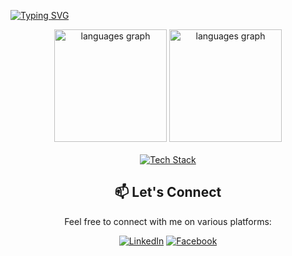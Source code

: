 <a href="https://git.io/typing-svg"><img src="https://readme-typing-svg.demolab.com?font=Poppins&weight=700&size=70&duration=4000&pause=1000&color=F7F7F7&background=000000&center=true&vCenter=true&width=1125&height=320&lines=Hello%2C+Everyone%F0%9F%91%8B;I'm+Rachit+Poudel." alt="Typing SVG" /></a>
</br>
<div align="center">
<img src="https://github-readme-stats.vercel.app/api/top-langs?locale=en&hide_title=false&layout=compact&card_width=320&langs_count=10&theme=dark&hide_border=true&username=rachitpoudel101" height="180" alt="languages graph"  />
<img src="https://github-readme-streak-stats.herokuapp.com/?user=rachitpoudel101&theme=dark&hide_border=true" height="180" alt="languages graph"  />
</div>
</br>
<div align="center">
  <a href="https://skills.thijs.gg" target="_blank">
    <img src="https://skillicons.dev/icons?i=js,bootstrap,php,postgres,html,css,python,c,vscode&theme=dark" alt="Tech Stack" />
  </a>
</div>
<div align="center">
  <h2>📫 Let's Connect</h2>
  <p>Feel free to connect with me on various platforms:</p>

  [![LinkedIn](https://img.shields.io/badge/LinkedIn-Connect-blue)]([https://www.linkedin.com/in/rachit-poudel-498a4b2aa/)
  [![Facebook](https://img.shields.io/badge/Facebook-Follow-1877F2)]([https://www.facebook.com/rachit.poudel.50)
</div>

